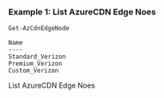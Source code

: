 ### Example 1: List AzureCDN Edge Noes
```powershell
Get-AzCdnEdgeNode
```

```output
Name
----
Standard_Verizon
Premium_Verizon
Custom_Verizon
```

List AzureCDN Edge Noes